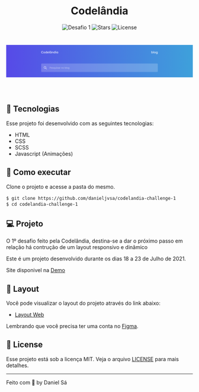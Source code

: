 <h1 align="center">
  Codelândia
</h1>

<p align="center">
  <img src="https://img.shields.io/static/v1?label=Desafio&message=01&color=8257E5&labelColor=000000" alt="Desafio 1" />
  
  <img src="https://img.shields.io/github/stars/danieljvsa/codelandia-challenge-1?label=stars&message=MIT&color=8257E5&labelColor=000000" alt="Stars">

  <img  src="https://img.shields.io/static/v1?label=license&message=MIT&color=8257E5&labelColor=000000" alt="License">   
</p>

<h1 align="center">
    <img alt="Desafio 1" src="/assets/home.png" />
</h1>

<br>

## 🧪 Tecnologias

Esse projeto foi desenvolvido com as seguintes tecnologias:

- HTML
- CSS
- SCSS
- Javascript (Animações)

## 🚀 Como executar

Clone o projeto e acesse a pasta do mesmo.

```bash
$ git clone https://github.com/danieljvsa/codelandia-challenge-1
$ cd codelandia-challenge-1
```

## 💻 Projeto

O 1º desafio feito pela Codelândia, destina-se a dar o próximo passo em relação há contrução de um layout responsivo e dinâmico 

Este é um projeto desenvolvido durante os dias 18 a 23 de Julho de 2021.

Site disponivel na [Demo](https://hardcore-joliot-172bbe.netlify.app)

## 🔖 Layout

Você pode visualizar o layout do projeto através do link abaixo:

- [Layout Web](https://www.figma.com/file/A2EHkR596kPXrANWBhGCjq/Desafios---Codel%C3%A2ndia-(Github)?node-id=0%3A1) 

Lembrando que você precisa ter uma conta no [Figma](http://figma.com/).

## 📝 License

Esse projeto está sob a licença MIT. Veja o arquivo [LICENSE](LICENSE.md) para mais detalhes.

---

Feito com 💜 by Daniel Sá 
